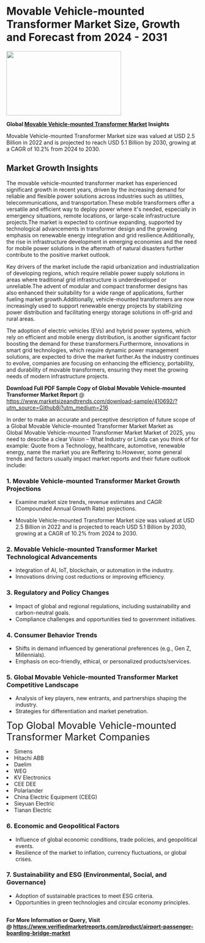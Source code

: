 <H1>Movable Vehicle-mounted Transformer Market Size, Growth and Forecast from 2024 - 2031</H1><img class="aligncenter size-medium wp-image-584254" src="https://thirdeyenews.in/wp-content/uploads/2024/09/Global-Market-Research-300x168.jpeg" alt="" width="300" height="168" /><p><strong>Global&nbsp;<a href="https://www.marketsizeandtrends.com/download-sample/410692/?utm_source=Github8j?utm_medium=216">Movable Vehicle-mounted Transformer Market</a> Insights</strong></p><p>Movable Vehicle-mounted Transformer Market size was valued at USD 2.5 Billion in 2022 and is projected to reach USD 5.1 Billion by 2030, growing at a CAGR of 10.2% from 2024 to 2030.</p><p><h2>Market Growth Insights</h2> <p>The movable vehicle-mounted transformer market has experienced significant growth in recent years, driven by the increasing demand for reliable and flexible power solutions across industries such as utilities, telecommunications, and transportation.These mobile transformers offer a versatile and efficient way to deploy power where it's needed, especially in emergency situations, remote locations, or large-scale infrastructure projects.The market is expected to continue expanding, supported by technological advancements in transformer design and the growing emphasis on renewable energy integration and grid resilience.Additionally, the rise in infrastructure development in emerging economies and the need for mobile power solutions in the aftermath of natural disasters further contribute to the positive market outlook.</p> <p>Key drivers of the market include the rapid urbanization and industrialization of developing regions, which require reliable power supply solutions in areas where traditional grid infrastructure is underdeveloped or unreliable.The advent of modular and compact transformer designs has also enhanced their suitability for a wide range of applications, further fueling market growth.Additionally, vehicle-mounted transformers are now increasingly used to support renewable energy projects by stabilizing power distribution and facilitating energy storage solutions in off-grid and rural areas.</p> <p>The adoption of electric vehicles (EVs) and hybrid power systems, which rely on efficient and mobile energy distribution, is another significant factor boosting the demand for these transformers.Furthermore, innovations in smart grid technologies, which require dynamic power management solutions, are expected to drive the market further.As the industry continues to evolve, companies are focusing on enhancing the efficiency, portability, and durability of movable transformers, ensuring they meet the growing needs of modern infrastructure projects.</p> <p><span class=""><strong>Download Full PDF Sample Copy of Global Movable Vehicle-mounted Transformer Market Report</strong> @ <a href="https://www.marketsizeandtrends.com/download-sample/410692/?utm_source=Github8j?utm_medium=216" target="_blank">https://www.marketsizeandtrends.com/download-sample/410692/?utm_source=Github8j?utm_medium=216</a></span></p><p>In order to make an accurate and perceptive description of future scope of a Global&nbsp;Movable Vehicle-mounted Transformer Market Market as Global&nbsp;Movable Vehicle-mounted Transformer Market Market of 2025, you need to describe a clear Vision &ndash; What Industry or Linda can you think of for example: Quote from a Technology, healthcare, automotive, renewable energy, name the market you are Reffering to.However, some general trends and factors usually impact market reports and their future outlook include:</p><h3>1.&nbsp;<strong>Movable Vehicle-mounted Transformer Market Growth Projections</strong></h3><ul><li>Examine market size trends, revenue estimates and CAGR (Compounded Annual Growth Rate) projections.</li><li><p>Movable Vehicle-mounted Transformer Market size was valued at USD 2.5 Billion in 2022 and is projected to reach USD 5.1 Billion by 2030, growing at a CAGR of 10.2% from 2024 to 2030.</p></li></ul><h3>2.&nbsp;<strong>Movable Vehicle-mounted Transformer Market Technological Advancements</strong></h3><ul><li>Integration of AI, IoT, blockchain, or automation in the industry.</li><li>Innovations driving cost reductions or improving efficiency.</li></ul><h3>3.&nbsp;<strong>Regulatory and Policy Changes</strong></h3><ul><li>Impact of global and regional regulations, including sustainability and carbon-neutral goals.</li><li>Compliance challenges and opportunities tied to government initiatives.</li></ul><h3>4.&nbsp;<strong>Consumer Behavior Trends</strong></h3><ul><li>Shifts in demand influenced by generational preferences (e.g., Gen Z, Millennials).</li><li>Emphasis on eco-friendly, ethical, or personalized products/services.</li></ul><h3>5.&nbsp;<strong>Global Movable Vehicle-mounted Transformer Market Competitive Landscape</strong></h3><ul><li>Analysis of key players, new entrants, and partnerships shaping the industry.</li><li>Strategies for differentiation and market penetration.</li></ul><p data-pm-slice="1 1 []"><span style="color: inherit; font-family: inherit; font-size: 25px;">Top Global Movable Vehicle-mounted Transformer Market Companies</span></p><div class="" data-test-id=""><p><li>Simens</li><li> Hitachi ABB</li><li> Daelim</li><li> WEG</li><li> KV Electronics</li><li> CEE DEE</li><li> Polarlander</li><li> China Electric Equipment (CEEG)</li><li> Sieyuan Electric</li><li> Tianan Electric</li></p></div><h3>6.&nbsp;<strong>Economic and Geopolitical Factors</strong></h3><ul><li>Influence of global economic conditions, trade policies, and geopolitical events.</li><li>Resilience of the market to inflation, currency fluctuations, or global crises.</li></ul><h3>7.&nbsp;<strong>Sustainability and ESG (Environmental, Social, and Governance)</strong></h3><ul><li>Adoption of sustainable practices to meet ESG criteria.</li><li>Opportunities in green technologies and circular economy principles.</li></ul><h2><strong style="font-size: 14px;">For More Information or Query, Visit @&nbsp;</strong><a style="background-color: #ffffff; font-size: 14px;" href="https://www.marketsizeandtrends.com/report/movable-vehicle-mounted-transformer-market/" target="_blank">https://www.verifiedmarketreports.com/product/airport-passenger-boarding-bridge-market</a></h2>